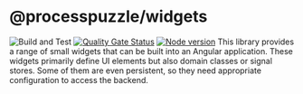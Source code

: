 # @processpuzzle/widgets
![Build and Test](https://github.com/ZsZs/processpuzzle/actions/workflows/build-widgets.yml/badge.svg)
[![Quality Gate Status](https://sonarcloud.io/api/project_badges/measure?project=processpuzzle_widgets&metric=alert_status)](https://sonarcloud.io/summary?id=processpuzzle_widgets)
[![Node version](https://img.shields.io/npm/v/%40processpuzzle%2Fwidgets?style=flat)](https://www.npmjs.com/package/@processpuzzle/widgets)
This library provides a range of small widgets that can be built into an Angular application. These widgets primarily define UI elements 
but also domain classes or signal stores. Some of them are even persistent, so they need appropriate configuration to access the backend.
